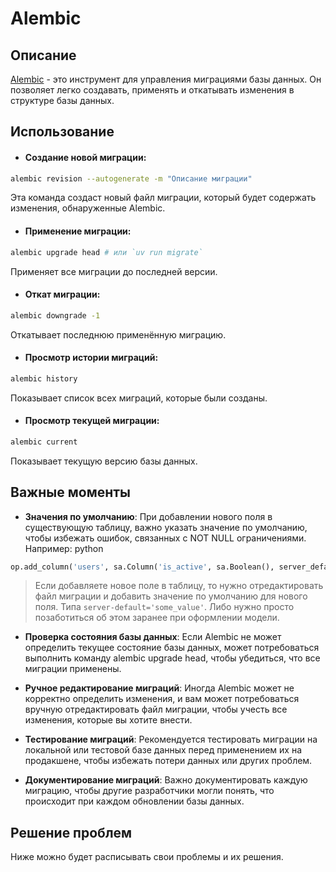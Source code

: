 # Alembic

## Описание

[Alembic](https://alembic.sqlalchemy.org/en/latest/) - это инструмент для управления миграциями базы данных. Он позволяет легко создавать, применять и откатывать изменения в структуре базы данных.

## Использование

- #### Создание новой миграции:

```bash
alembic revision --autogenerate -m "Описание миграции"
```
Эта команда создаст новый файл миграции, который будет содержать изменения, обнаруженные Alembic.

- #### Применение миграции:

```bash
alembic upgrade head # или `uv run migrate`
```
Применяет все миграции до последней версии.


- #### Откат миграции:

```bash
alembic downgrade -1
```
Откатывает последнюю применённую миграцию.


- #### Просмотр истории миграций:

```bash
alembic history
```
Показывает список всех миграций, которые были созданы.


- #### Просмотр текущей миграции:
```bash
alembic current
```
Показывает текущую версию базы данных.

## Важные моменты
- **Значения по умолчанию**: При добавлении нового поля в существующую таблицу, важно указать значение по умолчанию, чтобы избежать ошибок, связанных с NOT NULL ограничениями. Например:
python

```python
op.add_column('users', sa.Column('is_active', sa.Boolean(), server_default='true', nullable=False))
```
> Если добавляете новое поле в таблицу, то нужно отредактировать файл миграции и добавить значение по умолчанию для нового поля. Типа `server-default='some_value'`.
Либо нужно просто позаботиться об этом заранее при оформлении модели.

- **Проверка состояния базы данных**: Если Alembic не может определить текущее состояние базы данных, может потребоваться выполнить команду alembic upgrade head, чтобы убедиться, что все миграции применены.

- **Ручное редактирование миграций**: Иногда Alembic может не корректно определить изменения, и вам может потребоваться вручную отредактировать файл миграции, чтобы учесть все изменения, которые вы хотите внести.

- **Тестирование миграций**: Рекомендуется тестировать миграции на локальной или тестовой базе данных перед применением их на продакшене, чтобы избежать потери данных или других проблем.

- **Документирование миграций**: Важно документировать каждую миграцию, чтобы другие разработчики могли понять, что происходит при каждом обновлении базы данных.

## Решение проблем

Ниже можно будет расписывать свои проблемы и их решения.
